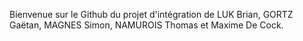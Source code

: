 Bienvenue sur le Github du projet d'intégration de LUK Brian, GORTZ Gaëtan, MAGNES Simon, NAMUROIS Thomas et Maxime De Cock.
